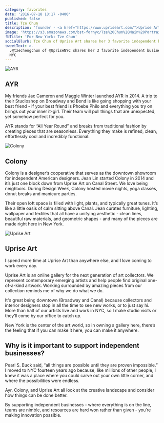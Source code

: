 ```yaml
---
category: favorites
date: '2016-07-18 10:17 -0400'
published: false
title: Tze Chun
description: 'founder - <a href="https://www.upriseart.com/">Uprise Art</a>'
image: 'https://s3.amazonaws.com/bst-fornyc/Tze%20Chun%20Main%20Portrait.jpg'
fbTitle: 'For New York: Tze Chun'
socialBlurb: Tze Chun of Uprise Art shares her 3 favorite independent businesses in NYC.
tweetText: >-
  .@tzechengchun of @UpriseNYC shares her 3 favorite independent businesses in
  NYC
---
```

![AYR](https://s3.amazonaws.com/bst-fornyc/Tze%20Chun%20AYR.jpg)
## AYR
My friends Jac Cameron and Maggie Winter launched AYR in 2014. A trip to their Studioshop on Broadway and Bond is like going shopping with your best friend - if your best friend is Phoebe Philo and everything you try on brings out your inner it-girl. Their team will pull things that are unexpected, yet somehow perfect for you.

AYR stands for “All Year Round” and breaks from traditional fashion by creating pieces that are seasonless. Everything they make is refined, clean, effortlessly cool and incredibly functional.

![Colony](https://s3.amazonaws.com/bst-fornyc/Tze%20Chun%20Colony.jpg)
## Colony
Colony is a designer’s cooperative that serves as the downtown showroom for independent American designers. Jean Lin started Colony in 2014 and it’s just one block down from Uprise Art on Canal Street. We love being neighbors. During Design Week, Colony hosted movie nights, yoga classes, donut breaks and manicure parties.

Their open loft space is filled with light, plants, and typically great tunes. It’s like a little oasis of calm sitting above Canal. Jean curates furniture, lighting, wallpaper and textiles that all have a unifying aesthetic - clean lines, beautiful raw materials, and geometric shapes - and many of the pieces are made right here in New York.

![Uprise Art](https://s3.amazonaws.com/bst-fornyc/Tze%20Chun%20Uprise%20Art.jpg)
## Uprise Art
I spend more time at Uprise Art than anywhere else, and I love coming to work every day.

Uprise Art is an online gallery for the next generation of art collectors. We represent contemporary emerging artists and help people find original one-of-a-kind artwork. Working surrounded by amazing pieces from our collection reminds me of why we do what we do.

It's great being downtown (Broadway and Canal) because collectors and interior designers stop in all the time to see new works, or to just say hi. More than half of our artists live and work in NYC, so I make studio visits or they’ll come by our office to catch up.

New York is the center of the art world, so in owning a gallery here, there’s the feeling that if you can make it here, you can make it anywhere.

## Why is it important to support independent businesses?
Pearl S. Buck said, “all things are possible until they are proven impossible.” I moved to NYC fourteen years ago because, like millions of other people, I knew it was a place where you could carve out your own little corner, and where the possibilities were endless.

Ayr, Colony, and Uprise Art all look at the creative landscape and consider how things can be done better.

By supporting independent businesses - where everything is on the line, teams are nimble, and resources are hard won rather than given - you’re making innovation possible.
